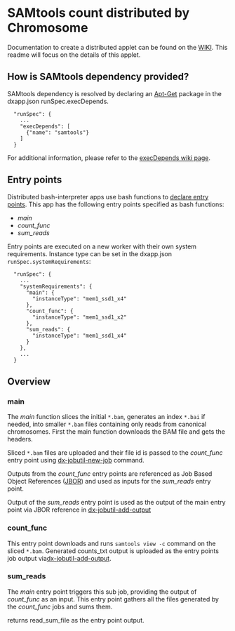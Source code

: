 # SAMtools count distributed by Chromosome

Documentation to create a distributed applet can be found on the [WIKI](https://wiki.dnanexus.com/Developer-Tutorials/Parallelize-Your-App). This readme will focus on the details of this applet.

## How is SAMtools dependency provided?
SAMtools dependency is resolved by declaring an [Apt-Get](https://help.ubuntu.com/14.04/serverguide/apt-get.html) package in the dxapp.json runSpec.execDepends.
```
  "runSpec": {
	...
    "execDepends": [
      {"name": "samtools"}
    ]
  }
```
For additional information, please refer to the [execDepends wiki page](https://wiki.dnanexus.com/Execution-Environment-Reference#Software-Packages).

## Entry points
Distributed bash-interpreter apps use bash functions to [declare entry points](https://wiki.dnanexus.com/Developer-Tutorials/Parallelize-Your-App#Adding-Entry-Points-to-Your-Code). This app has the following entry points specified as bash functions:

* *main* 
* *count_func*
* *sum_reads*

Entry points are executed on a new worker with their own system requirements. Instance type can be set in the dxapp.json `runSpec.systemRequirements`:
```
  "runSpec": {
    ...
    "systemRequirements": {
      "main": {
        "instanceType": "mem1_ssd1_x4"
      },
      "count_func": {
        "instanceType": "mem1_ssd1_x2"
      },
      "sum_reads": {
        "instanceType": "mem1_ssd1_x4"
      }
    },
    ...
  }
```
## Overview
### main
The *main* function slices the initial `*.bam`, generates an index `*.bai` if needed, into smaller `*.bam` files containing only reads from canonical chromosomes. First the main function downloads the BAM file and gets the headers.
<!-- SECTION: Downloading inputs and get chromosomes list from headers -->

Sliced `*.bam` files are uploaded and their file id is passed to the *count_func* entry point using [dx-jobutil-new-job](https://wiki.dnanexus.com/Helpstrings-of-SDK-Command-Line-Utilities#dx-jobutil-new-job) command.
<!-- SECTION: Split bam into multiple chromosomes and send as input to sam_count subjob -->


Outputs from the *count_func* entry points are referenced as Job Based Object References ([JBOR](https://wiki.dnanexus.com/API-Specification-v1.0.0/Job-Input-and-Output#Job-Dependencies)) and used as inputs for the *sum_reads* entry point.
<!-- SECTION: Gather output of count jobs and write to result file -->

Output of the *sum_reads* entry point is used as the output of the main entry point via JBOR reference in [dx-jobutil-add-output](https://wiki.dnanexus.com/Helpstrings-of-SDK-Command-Line-Utilities#dx-jobutil-add-output)
<!-- Upload chromosome_results.txt from sum_reads subjob as job output -->

### count_func
This entry point downloads and runs `samtools view -c` command on the sliced `*.bam`.  Generated counts_txt output is uploaded as the entry points job output via[dx-jobutil-add-output](https://wiki.dnanexus.com/Helpstrings-of-SDK-Command-Line-Utilities#dx-jobutil-add-output).
<!-- SECTION: count_func -->

### sum_reads
The *main* entry point triggers this sub job, providing the output of *count_func* as an input. This entry point gathers all the files generated by the *count_func* jobs and sums them.

returns read_sum_file as the entry point output.
<!-- SECTION: sum_reads -->